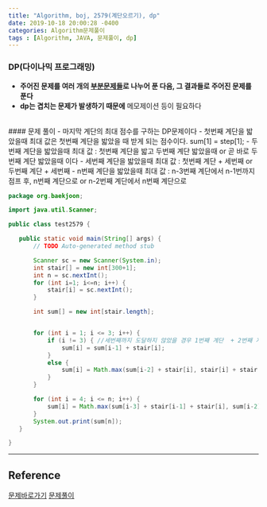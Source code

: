 ```yaml
---
title: "Algorithm, boj, 2579(계단오르기), dp"
date: 2019-10-18 20:00:28 -0400
categories: Algorithm문제풀이
tags : [Algorithm, JAVA, 문제풀이, dp]
---
```

### DP(다이나믹 프로그래밍)
- <b>주어진 문제를 여러 개의 <u>부분문제들</u>로 나누어 푼 다음, 그 결과들로 주어진 문제를 푼다</b>
- <b>dp는 겹치는 문제가 발생하기 때문에</b> 메모제이션 등이 필요하다
<br>
#### 문제 풀이
- 마지막 계단의 최대 점수를 구하는 DP문제이다
- 첫번째 계단을 밟았을때 최대 값은 첫번째 계단을 밟았을 때 받게 되는 점수이다. sum[1] = step[1];
- 두번째 계단을 밟았을때 최대 값 : 첫번째 계단을 밟고 두번째 계단 밟았을때 or 곧 바로 두번째 계단 밟았을때 이다
- 세번째 계단을 밟았을때 최대 값 : 첫번째 계단 + 세번째 or 두번째 계단 + 세번째
- n번째 계단을 밟았을때 최대 값 : n-3번째 계단에서 n-1번까지 점프 후, n번째 계단으로 or n-2번째 계단에서 n번째 계단으로

 ```java
 package org.baekjoon;

 import java.util.Scanner;

 public class test2579 {

 	public static void main(String[] args) {
 		// TODO Auto-generated method stub

 		Scanner sc = new Scanner(System.in);
 		int stair[] = new int[300+1];
 		int n = sc.nextInt();
 		for (int i=1; i<=n; i++) {
 			stair[i] = sc.nextInt();
 		}

 		int sum[] = new int[stair.length];


 		for (int i = 1; i <= 3; i++) {
 		    if (i != 3) { //세번째까지 도달하지 않았을 경우 1번째 계단  + 2번째 계단
 		        sum[i] = sum[i-1] + stair[i];
 		    }
 		    else {
 		    	sum[i] = Math.max(sum[i-2] + stair[i], stair[i] + stair[i-1] );
 		    }
 		}

 		for (int i = 4; i <= n; i++) {
 			sum[i] = Math.max(sum[i-3] + stair[i-1] + stair[i], sum[i-2] + stair[i]);
 		}
 		System.out.print(sum[n]);
 	}

 }
 ```

---
## Reference
[문제바로가기](https://www.acmicpc.net/problem/2579)
[문제풀이](https://deliorange.tistory.com/84)
